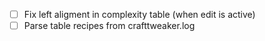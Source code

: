 - [ ] Fix left aligment in complexity table (when edit is active)
- [ ] Parse table recipes from crafttweaker.log